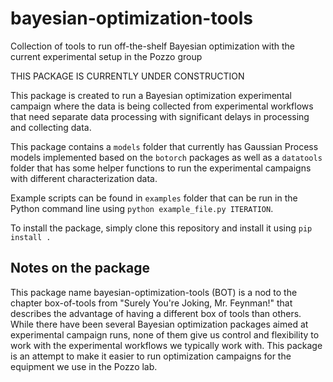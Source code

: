 # bayesian-optimization-tools
Collection of tools to run off-the-shelf Bayesian optimization with the current experimental setup in the Pozzo group

THIS PACKAGE IS CURRENTLY UNDER CONSTRUCTION

This package is created to run a Bayesian optimization experimental campaign where the data is being collected from experimental workflows that need separate data processing with significant delays in processing and collecting data.

This package contains a `models` folder that currently has Gaussian Process models implemented based on the `botorch` packages as well as a `datatools` folder that has some helper functions to run the experimental campaigns with different characterization data.

Example scripts can be found in `examples` folder that can be run in the Python command line using `python example_file.py ITERATION`.

To install the package, simply clone this repository and install it using `pip install .`

## Notes on the package
This package name bayesian-optimization-tools (BOT) is a nod to the chapter box-of-tools from "Surely You're Joking, Mr. Feynman!" that describes the advantage of having a different box of tools than others. While there have been several Bayesian optimization packages aimed at experimental campaign runs, none of them give us control and flexibility to work with the experimental workflows we typically work with. This package is an attempt to make it easier to run optimization campaigns for the equipment we use in the Pozzo lab.